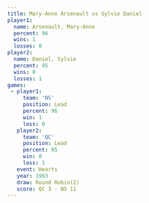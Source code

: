 ```yaml
---
title: Mary-Anne Arsenault vs Sylvie Daniel
player1:                    
  name: Arsenault, Mary-Anne
  percent: 96               
  wins: 1                   
  losses: 0                 
player2:                    
  name: Daniel, Sylvie      
  percent: 95               
  wins: 0                   
  losses: 1                 
games:
 - player1:        
     team: 'NS'    
     position: Lead
     percent: 96   
     win: 1        
     loss: 0       
   player2:        
     team: 'QC'    
     position: Lead
     percent: 95   
     win: 0        
     loss: 1       
   event: Hearts       
   year: 1993          
   draw: Round Robin(2)
   score: QC 3 - NS 11 
---
```

